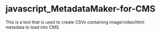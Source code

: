 # javascript_MetadataMaker-for-CMS
This is a tool that is used to create CSVs containing image/video/html metadata to load into CMS.
